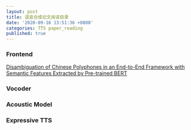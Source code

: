 ```yaml
---
layout: post
title: 语音合成论文阅读目录
date: '2020-09-16 13:51:36 +0800'
categories: TTS paper_reading
published: true
---
```

### Frontend
[Disambiguation of Chinese Polyphones in an End-to-End Framework with Semantic Features Extracted by Pre-trained BERT](https://www.isca-speech.org/archive/Interspeech_2019/pdfs/2292.pdf)

### Vocoder
### Acoustic Model
### Expressive TTS






```python

```
